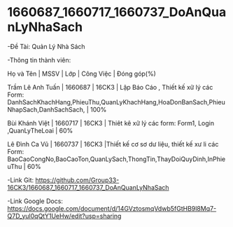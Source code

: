 # 1660687_1660717_1660737_DoAnQuanLyNhaSach
-Đề Tài: Quản Lý Nhà Sách




-Thông tin thành viên:

  Họ và Tên        | MSSV    | Lớp    | Công Việc | Đóng góp(%)
  
  Trầm Lê Anh Tuấn | 1660687 | 16CK3  | Lập Báo Cáo , Thiết kế xữ lý các Form: DanhSachKhachHang,PhieuThu,QuanLyKhachHang,HoaDonBanSach,PhieuNhapSach,DanhSachSach,          | 100%
  
  Bùi Khánh Việt   | 1660717 | 16CK3  |    Thiêt kê xữ lý các form: Form1, Login ,QuanLyTheLoai      | 60%
  
  Lê Đình Ca Vũ    | 1660737 | 16CK3  |Thiết kế cơ sơ dư liệu, thiết kế xư li các Form:    BaoCaoCongNo,BaoCaoTon,QuanLySach,ThongTin,ThayDoiQuyDinh,InPhieuThu       | 60%
  
-Link Git: https://github.com/Group33-16CK3/1660687_1660717_1660737_DoAnQuanLyNhaSach

-Link Google Docs: https://docs.google.com/document/d/14GVztosmqVdwb5fGtHB9l8Mq7-Q7D_yul0qQtY1UeHw/edit?usp=sharing
